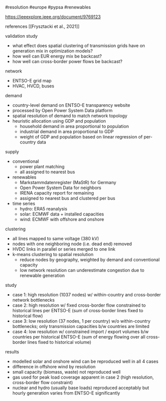 #resolution #europe #pypsa #renewables 

https://ieeexplore.ieee.org/document/9769123

references [[Frysztacki et al., 2021]]

validation study
- what effect does spatial clustering of transmission grids have on generation mix in optimization models?
- how well can EUR energy mix be backcast?
- how well can cross-border power flows be backcast?

network
- ENTSO-E grid map
- HVAC, HVCD, buses

demand
- country-level demand on ENTSO-E transparency website
- processed by Open Power System Data platform
- spatial resolution of demand to match network topology
- heuristic allocation using GDP and population
	- household demand in area proportional to population
	- industrial demand in area proportional to GDP
	- weight of GDP and population based on linear regression of per-country data

supply
- conventional
	- power plant matching
	- all assigned to nearest bus
- renewables
	- Markstammdatenregister (MaStR) for Germany
	- Open Power System Data for neighbors
	- IRENA capacity report for remaining
	- assigned to nearest bus and clustered per bus
- time series
	- hydro: ERA5 reanalysis
	- solar: ECMWF data + installed capacities
	- wind: ECMWF with offshore and onshore

clustering
- all lines mapped to same voltage (380 kV)
- nodes with one neighboring node (i.e. dead end) removed
- HVDC links in parallel or series merged to one link
- k-means clustering to spatial resolution
	- reduce nodes by geography, weighted by demand and conventional capacity
	- low network resolution can underestimate congestion due to renewable generation

study
- case 1: high resolution (1037 nodes) w/ within-country and cross-border network bottlenecks
- case 2: high resolution w/ fixed cross-border flow constrained to historical lines per ENTSO-E (sum of cross-border lines fixed to historical flow)
- case 3: low resolution (37 nodes, 1 per country) w/o within-country bottlenecks; only transmission capacities b/w countries are limited
- case 4: low resolution w/ constrained import / export volumes b/w countries per historical ENTSO-E (sum of energy flowing over all cross-border lines fixed to historical volume)

results
- modelled solar and onshore wind can be reproduced well in all 4 cases
- difference in offshore wind by resolution
- small capacity (biomass, waste) not reproduced well
- gas used for peak load coverage apparent in case 2 (high resolution, cross-border flow constraint)
- nuclear and hydro (usually base loads) reproduced acceptably but hourly generation varies from ENTSO-E significantly